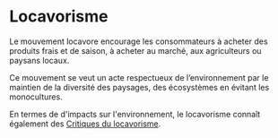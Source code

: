 # Locavorisme

Le mouvement locavore encourage les consommateurs à acheter des produits frais et de saison, à acheter au marché, aux agriculteurs ou paysans locaux.

Ce mouvement se veut un acte respectueux de l’environnement par le maintien de la diversité des paysages, des écosystèmes en évitant les monocultures.

En termes de d'impacts sur l'environnement, le locavorisme connaît également des [Critiques du locavorisme](critiques-du-locavorisme.md).


